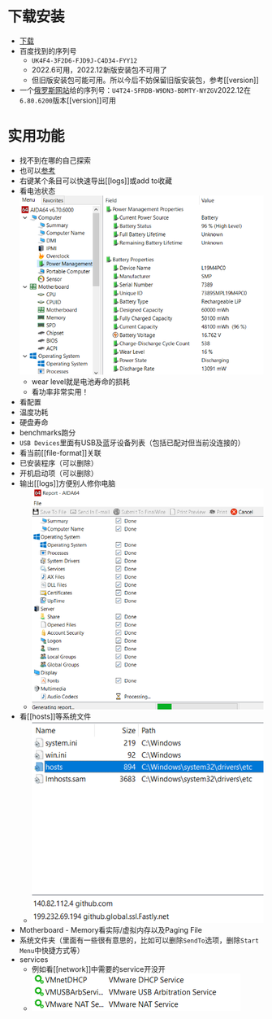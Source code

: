 # 下载安装
- [下载](https://www.aida64.com/downloads)
- 百度找到的序列号
  - `UK4F4-3F2D6-FJD9J-C4D34-FYY12`
  - 2022.6可用，2022.12新版安装包不可用了
  - 但旧版安装包可能可用。所以今后不妨保留旧版安装包，参考[[version]]
- 一个[俄罗斯网站](https://keypro2.ru/aida64-extreme-edition-keys/)给的序列号：`U4T24-SFRDB-W9DN3-BDMTY-NYZGV`2022.12在`6.80.6200`版本[[version]]可用
# 实用功能
- 找不到在哪的自己探索
- 也可以[参考](https://zhuanlan.zhihu.com/p/349488218)
- 右键某个条目可以快速导出[[logs]]或add to收藏
- 看电池状态![](battery.png)
  - wear level就是电池寿命的损耗
  - 看功率非常实用！
- 看配置
- 温度功耗
- 硬盘寿命
- benchmarks跑分
- `USB Devices`里面有USB及蓝牙设备列表（包括已配对但当前没连接的）
- 看当前[[file-format]]关联
- 已安装程序（可以删除）
- 开机启动项（可以删除）
- 输出[[logs]]方便别人修你电脑
  - ![](report.png)
- 看[[hosts]]等系统文件
  - ![](hosts.png)
- Motherboard - Memory看实际/虚拟内存以及Paging File
- 系统文件夹（里面有一些很有意思的，比如可以删除`SendTo`选项，删除`Start Menu`中快捷方式等）
- services
  - 例如看[[network]]中需要的service开没开
  - ![](vmware-services.png)